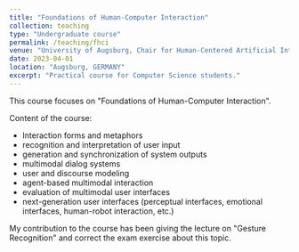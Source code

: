 ```yaml
---
title: "Foundations of Human-Computer Interaction"
collection: teaching
type: "Undergraduate course"
permalink: /teaching/fhci
venue: "University of Augsburg, Chair for Human-Centered Artificial Intelligence"
date: 2023-04-01
location: "Augsburg, GERMANY"
excerpt: "Practical course for Computer Science students."
---
```


This course focuses on "Foundations of Human-Computer Interaction".

Content of the course:
* Interaction forms and metaphors
* recognition and interpretation of user input
* generation and synchronization of system outputs
* multimodal dialog systems
* user and discourse modeling
* agent-based multimodal interaction
* evaluation of multimodal user interfaces
* next-generation user interfaces (perceptual interfaces, emotional interfaces, human-robot interaction, etc.)

My contribution to the course has been giving the lecture on "Gesture Recognition" and correct the exam exercise about this topic.